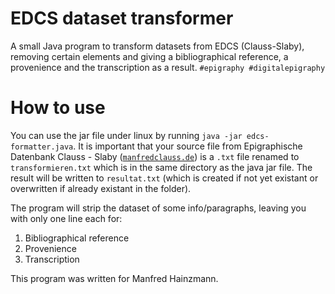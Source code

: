 # EDCS dataset transformer
A small Java program to transform datasets from EDCS (Clauss-Slaby), removing certain elements and giving a bibliographical reference, a provenience and the transcription as a result. `#epigraphy #digitalepigraphy` 

# How to use 
You can use the jar file under linux by running `java -jar edcs-formatter.java`.
It is important that your source file from Epigraphische Datenbank Clauss - Slaby ([`manfredclauss.de`](http://www.manfredclauss.de/)) is a `.txt` file renamed to `transformieren.txt` which is in the same directory as the java jar file. The result will be written to `resultat.txt` (which is created if not yet existant or overwritten if already existant in the folder). 

The program will strip the dataset of some info/paragraphs, leaving you with only one line each for:
1. Bibliographical reference
2. Provenience 
3. Transcription 

This program was written for Manfred Hainzmann.

